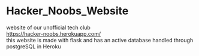 # Hacker_Noobs_Website
website of our unofficial tech club<br>
https://hacker-noobs.herokuapp.com/<br>
this website is made with flask and has an active database handled through postgreSQL in Heroku

